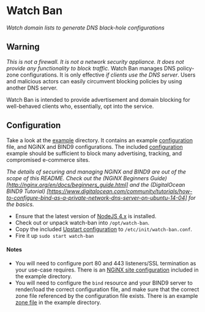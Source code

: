 Watch Ban
=========

_Watch domain lists to generate DNS black-hole configurations_

## Warning

*This is not a firewall. It is not a network security appliance. It does not provide any functionality to block traffic.* Watch Ban manages DNS policy-zone configurations. It is only effective _if clients use the DNS server_. Users and malicious actors can easily circumvent blocking policies by using another DNS server.

Watch Ban is intended to provide advertisement and domain blocking for well-behaved clients who, essentially, opt into the service.

## Configuration

Take a look at the [example]() directory. It contains an example [configuration](example/config.json) file, and NGiNX and BIND9 configurations. The included [configuration](example/config.json) example should be sufficient to block many advertising, tracking, and compromised e-commerce sites.

_The details of securing and managing NGiNX and BIND9 are out of the scope of this README. Check out the (NGiNX Beginners Guide)[http://nginx.org/en/docs/beginners_guide.html] and the (DigitalOcean BIND9 Tutorial) [https://www.digitalocean.com/community/tutorials/how-to-configure-bind-as-a-private-network-dns-server-on-ubuntu-14-04] for the basics._

* Ensure that the latest version of [NodeJS 4.x](https://nodejs.org/en/download/) is installed.
* Check out or unpack watch-ban into `/opt/watch-ban`.
* Copy the included [Upstart configuration](example/watch-ban.upstart) to `/etc/init/watch-ban.conf`.
* Fire it up `sudo start watch-ban`

#### Notes

* You will need to configure port 80 and 443 listeners/SSL termination as your use-case requires. There is an [NGiNX site configuration](example/nginx/block) included in the example directory.
* You will need to configure the `bind` resource and your BIND9 server to render/load the correct configuration file, and make sure that the correct zone file referenced by the configuration file exists. There is an example [zone file](example/bind/db.null) in the example directory.
